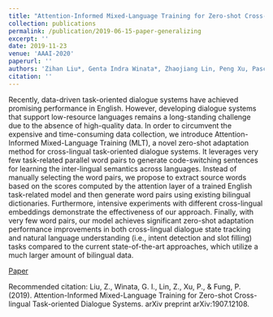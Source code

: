 ```yaml
---
title: "Attention-Informed Mixed-Language Training for Zero-shot Cross-lingual Task-oriented Dialogue Systems"
collection: publications
permalink: /publication/2019-06-15-paper-generalizing
excerpt: ''
date: 2019-11-23
venue: 'AAAI-2020'
paperurl: ''
authors: 'Zihan Liu*, Genta Indra Winata*, Zhaojiang Lin, Peng Xu, Pascale Fung'
citation: ''
---
```

Recently, data-driven task-oriented dialogue systems have achieved promising performance in English. However, developing dialogue systems that support low-resource languages remains a long-standing challenge due to the absence of high-quality data. In order to circumvent the expensive and time-consuming data collection, we introduce Attention-Informed Mixed-Language Training (MLT), a novel zero-shot adaptation method for cross-lingual task-oriented dialogue systems. It leverages very few task-related parallel word pairs to generate code-switching sentences for learning the inter-lingual semantics across languages. Instead of manually selecting the word pairs, we propose to extract source words based on the scores computed by the attention layer of a trained English task-related model and then generate word pairs using existing bilingual dictionaries. Furthermore, intensive experiments with different cross-lingual embeddings demonstrate the effectiveness of our approach. Finally, with very few word pairs, our model achieves significant zero-shot adaptation performance improvements in both cross-lingual dialogue state tracking and natural language understanding (i.e., intent detection and slot filling) tasks compared to the current state-of-the-art approaches, which utilize a much larger amount of bilingual data.

[Paper](https://arxiv.org/pdf/1911.09273.pdf)

Recommended citation: Liu, Z., Winata, G. I., Lin, Z., Xu, P., & Fung, P. (2019). Attention-Informed Mixed-Language Training for Zero-shot Cross-lingual Task-oriented Dialogue Systems. arXiv preprint arXiv:1907.12108.